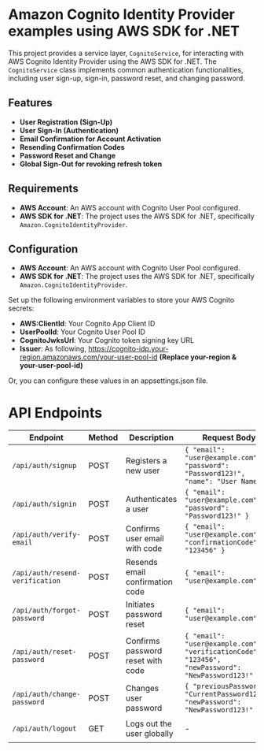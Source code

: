 # Amazon Cognito Identity Provider examples using AWS SDK for .NET


This project provides a service layer, `CognitoService`, for interacting with AWS Cognito Identity Provider using the AWS SDK for .NET. The `CognitoService` class implements common authentication functionalities, including user sign-up, sign-in, password reset, and changing password.

## Features

- **User Registration (Sign-Up)**
- **User Sign-In (Authentication)**
- **Email Confirmation for Account Activation**
- **Resending Confirmation Codes**
- **Password Reset and Change**
- **Global Sign-Out for revoking refresh token**

## Requirements

- **AWS Account**: An AWS account with Cognito User Pool configured.
- **AWS SDK for .NET**: The project uses the AWS SDK for .NET, specifically `Amazon.CognitoIdentityProvider`.

## Configuration

- **AWS Account**: An AWS account with Cognito User Pool configured.
- **AWS SDK for .NET**: The project uses the AWS SDK for .NET, specifically `Amazon.CognitoIdentityProvider`.

Set up the following environment variables to store your AWS Cognito secrets:
  
- **AWS:ClientId**: Your Cognito App Client ID
- **UserPoolId**: Your Cognito User Pool ID
- **CognitoJwksUrl**: Your Cognito token signing key URL
- **Issuer**: As following, https://cognito-idp.your-region.amazonaws.com/your-user-pool-id **(Replace your-region & your-user-pool-id)**

Or, you can configure these values in an appsettings.json file.

# API Endpoints

| Endpoint                   | Method | Description                          | Request Body                                                                                                                             | Headers                            | Response Example                                                                                 |
|----------------------------|--------|--------------------------------------|------------------------------------------------------------------------------------------------------------------------------------------|------------------------------------|--------------------------------------------------------------------------------------------------|
| `/api/auth/signup`         | POST   | Registers a new user                 | `{ "email": "user@example.com", "password": "Password123!", "name": "User Name" }`                                                       | -                                  | `{ "email": "user@example.com", "userConfirmed": true }`                                         |
| `/api/auth/signin`         | POST   | Authenticates a user                 | `{ "email": "user@example.com", "password": "Password123!" }`                                                                            | -                                  | `{ "token": "your-access-token" }`                                                               |
| `/api/auth/verify-email`   | POST   | Confirms user email with code        | `{ "email": "user@example.com", "confirmationCode": "123456" }`                                                                          | -                                  | `{ "message": "Email verified successfully" }`                                                   |
| `/api/auth/resend-verification` | POST   | Resends email confirmation code      | `{ "email": "user@example.com" }`                                                                                                        | -                                  | `{ "message": "Confirmation code resent" }`                                                      |
| `/api/auth/forgot-password` | POST   | Initiates password reset             | `{ "email": "user@example.com" }`                                                                                                        | -                                  | `{ "message": "Password reset code sent" }`                                                      |
| `/api/auth/reset-password` | POST   | Confirms password reset with code    | `{ "email": "user@example.com", "verificationCode": "123456", "newPassword": "NewPassword123!" }`                                        | -                                  | `{ "message": "Password reset successful" }`                                                     |
| `/api/auth/change-password`| POST   | Changes user password                | `{ "previousPassword": "CurrentPassword123!", "newPassword": "NewPassword123!" }`                                                        | `Authorization: Bearer <token>`    | `{ "message": "Password changed successfully" }`                                                |
| `/api/auth/logout`         | GET    | Logs out the user globally           | -                                                                                                                                        | `Authorization: Bearer <token>`    | `{ "message": "Successfully signed out" }`                                                       |
